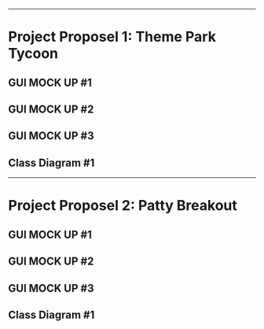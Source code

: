 -------------------------------------
# Project Proposel 1: Theme Park Tycoon

## GUI MOCK UP #1

## GUI MOCK UP #2

## GUI MOCK UP #3

## Class Diagram #1



-------------------------------------
# Project Proposel 2: Patty Breakout

## GUI MOCK UP #1

## GUI MOCK UP #2

## GUI MOCK UP #3

## Class Diagram #1
